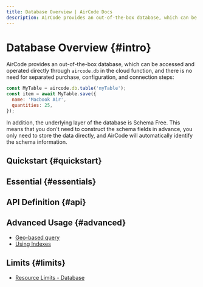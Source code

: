 ```yaml
---
title: Database Overview | AirCode Docs
description: AirCode provides an out-of-the-box database, which can be accessed and operated directly through `aircode.db` in the cloud function.
---
```


# Database Overview {#intro}

AirCode provides an out-of-the-box database, which can be accessed and operated directly through `aircode.db` in the cloud function, and there is no need for separated purchase, configuration, and connection steps:

```js
const MyTable = aircode.db.table('myTable');
const item = await MyTable.save({
  name: 'Macbook Air',
  quantities: 25,
});
```

In addition, the underlying layer of the database is Schema Free. This means that you don't need to construct the schema fields in advance, you only need to store the data directly, and AirCode will automatically identify the schema information.

## Quickstart {#quickstart}

<ListBoxContainer>
<ListBox
  title="Database Quickstart"
  link="/getting-started/database"
  description="Follow this simple tutorial to learn how to do database operations with AirCode's cloud functions."
  single
/>
</ListBoxContainer>

## Essential {#essentials}

<ListBoxContainer>
<ListBox
  link="/guide/database/insert"
  title="Insert Data"
  description="Insert a record directly into the database without constructing schemas, or insert multiple records at a time"
/>
<ListBox
  link="/guide/database/find"
  title="Find Data"
  description="Learn how to obtain records according to different query conditions, and perform advanced operations such as paging and sorting on query results"
/>
<ListBox
  link="/guide/database/update"
  title="Update Data"
  description="Modify the data and save to update the record, or perform the update operation directly through the SET statement to improve performance"
/>
<ListBox
  link="/guide/database/delete"
  title="Delete Data"
  description="Delete one or more records at one time, or directly delete all matching records according to the query conditions"
/>
</ListBoxContainer>

## API Definition {#api}

<ListBoxContainer>
<ListBox
  link="/reference/server/database-api"
  title="Database API"
  description="API definitions on aircode.db"
/>
</ListBoxContainer>

## Advanced Usage {#advanced}

- [Geo-based query](/guide/database/geo)
- [Using Indexes](/guide/database/indexes)

## Limits {#limits}

- [Resource Limits - Database](/about/limits#database)
